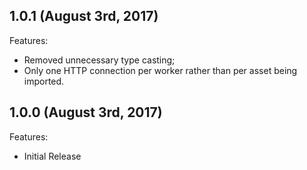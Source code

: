 ## 1.0.1 (August 3rd, 2017)

Features:

  - Removed unnecessary type casting;
  - Only one HTTP connection per worker rather than per asset being imported.

## 1.0.0 (August 3rd, 2017)

Features:

  - Initial Release
